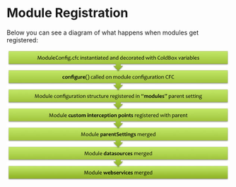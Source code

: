 # Module Registration

Below you can see a diagram of what happens when modules get registered:

![](../../../.gitbook/assets/modulesregistration.jpg)

